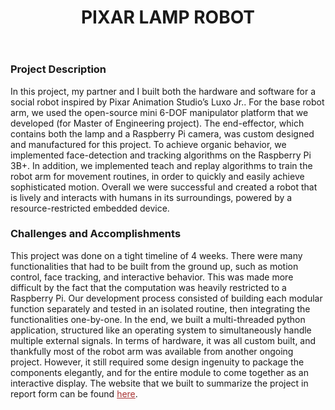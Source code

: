 ﻿---
layout: default
title: PIXAR LAMP ROBOT
category: portfolio
modal-id: 3
vid1: <div class="video-container"> <iframe class="video" src="https://www.youtube.com/embed/wWRPxG7BYHI" allowfullscreen></iframe> </div>
vid2: <div class="video-container"> <iframe class="video" src="https://www.youtube.com/embed/BmQvYnkPvnc" allowfullscreen></iframe> </div>
img: Pixar_Lamp/image-asset.jpeg
img2: Pixar_Lamp/slide.png
img3: Pixar_Lamp/label_comb.jpg
img4: Pixar_Lamp/circuit.jpg
img5: Pixar_Lamp/explodedview.jpg
project-date: 2019
languages:
- C++
- Python
concepts:
- Human Robot Interaction
- Computer Vision
- Robot Manipulators
- Electrical Design
tools:
- Autodesk Inventor
- Linux
- Open CV
---

### Project Description

In this project, my partner and I built both the hardware and software for a social robot inspired by Pixar Animation Studio’s Luxo Jr.. For the base robot arm, we used the open-source mini 6-DOF manipulator platform that we developed (for Master of Engineering project). The end-effector, which contains both the lamp and a Raspberry Pi camera, was custom designed and manufactured for this project. To achieve organic behavior, we implemented face-detection and tracking algorithms on the Raspberry Pi 3B+. In addition, we implemented teach and replay algorithms to train the robot arm for movement routines, in order to quickly and easily achieve sophisticated motion. Overall we were successful and created a robot that is lively and interacts with humans in its surroundings, powered by a resource-restricted embedded device.

### Challenges and Accomplishments

This project was done on a tight timeline of 4 weeks. There were many functionalities that had to be built from the ground up, such as motion control, face tracking, and interactive behavior. This was made more difficult by the fact that the computation was heavily restricted to a Raspberry Pi. Our development process consisted of building each modular function separately and tested in an isolated routine, then integrating the functionalities one-by-one. In the end, we built a multi-threaded python application, structured like an operating system to simultaneously handle multiple external signals. In terms of hardware, it was all custom built, and thankfully most of the robot arm was available from another ongoing project. However, it still required some design ingenuity to package the components elegantly, and for the entire module to come together as an interactive display. The website that we built to summarize the project in report form can be found <a href="https://courses.ece.cornell.edu/ece5990/ECE5725_Fall2019_Projects/Dec_04_Demo/Pixar_Lamp/Website/index.html#" style="color: #a83232" target="_blank">here</a>.
